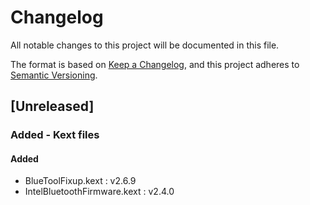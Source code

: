 # Changelog

All notable changes to this project will be documented in this file.

The format is based on [Keep a Changelog](https://keepachangelog.com/en/1.1.0/),
and this project adheres to [Semantic Versioning](https://semver.org/spec/v2.0.0.html).

## [Unreleased]

### Added - Kext files

#### Added

- BlueToolFixup.kext : v2.6.9
- IntelBluetoothFirmware.kext : v2.4.0
